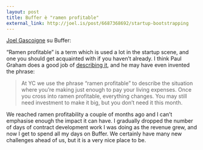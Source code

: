 ```yaml
---
layout: post
title: Buffer è "ramen profitable"
external_link: http://joel.is/post/6687368692/startup-bootstrapping
---
```


[Joel Gascoigne](http://joel.is/) su Buffer:

“Ramen profitable” is a term which is used a lot in the startup scene, and one you should get acquainted with if you haven’t already. I think Paul Graham does a good job of [describing it](http://www.paulgraham.com/fundraising.html), and he may have even invented the phrase:

> At YC we use the phrase “ramen profitable” to describe the situation where you’re making just enough to pay your living expenses. Once you cross into ramen profitable, everything changes. You may still need investment to make it big, but you don’t need it this month.

We reached ramen profitability a couple of months ago and I can’t emphasise enough the impact it can have. I gradually dropped the number of days of contract development work I was doing as the revenue grew, and now I get to spend all my days on Buffer. We certainly have many new challenges ahead of us, but it is a very nice place to be.
